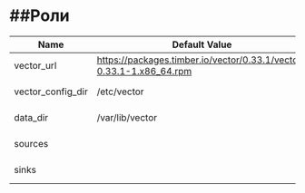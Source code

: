 ##Роли
=========


| Name              | Default Value                                                       | Description                    |
|-------------------|---------------------------------------------------------------------|--------------------------------|
| vector_url        | https://packages.timber.io/vector/0.33.1/vector-0.33.1-1.x86_64.rpm | Для скачивания                |
| vector_config_dir | /etc/vector                                                         | Установленный патч                  |
| data_dir          | /var/lib/vector                                                     | Директория для Vector          |
| sources           |                                                                     | Конфигурация Vector        |
| sinks             |                                                                     | Подключение к clickhouse |

